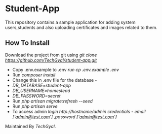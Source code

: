 # Student-App

This repository contains a sample application for adding system users,students and also uploading certificates and images related to them.

## How To Install
Download the project from git using *git clone https://github.com/TechGyal/student-app.git*


- Copy .env.example to .env *run* *cp .env.example .env*
- Run *composer install* 
- Change this in .env file for the database - 
- *DB_DATABASE=student-app* 
- *DB_USERNAME=homestead*
- *DB_PASSWORD=secret* 
- Run *php artisan migrate:refresh --seed*
- Run *php artisan serve*
- To access admin *login http://hostname/admin* *credentials - email ['admin@test.com'] ,password ['admin@test.com']*


Maintained By *TechGyal*.
